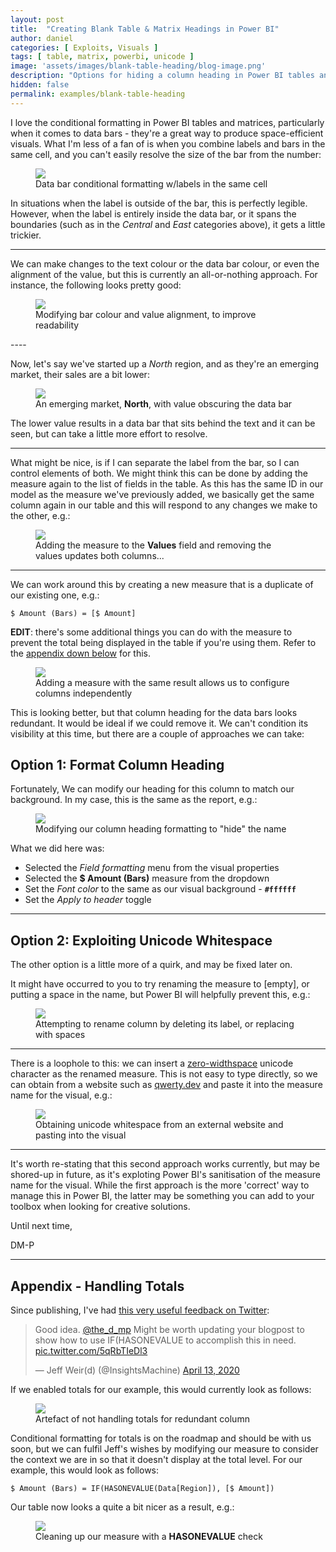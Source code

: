 ```yaml
---
layout: post
title:  "Creating Blank Table & Matrix Headings in Power BI"
author: daniel
categories: [ Exploits, Visuals ]
tags: [ table, matrix, powerbi, unicode ]
image: 'assets/images/blank-table-heading/blog-image.png'
description: "Options for hiding a column heading in Power BI tables and matrices in situations where it might be redundant."
hidden: false
permalink: examples/blank-table-heading
---
```


I love the conditional formatting in Power BI tables and matrices, particularly when it comes to data bars - they're a great way to produce space-efficient visuals. What I'm less of a fan of is when you combine labels and bars in the same cell, and you can't easily resolve the size of the bar from the number:

<div class="text-center">
    <figure class="figure">
        <img src="/assets/images/blank-table-heading/bars-and-label.png" class="figure-img img-fluid rounded">
        <figcaption class="figure-caption">Data bar conditional formatting w/labels in the same cell</figcaption>
    </figure>
</div>

In situations when the label is outside of the bar, this is perfectly legible. However, when the label is entirely inside the data bar, or it spans the boundaries (such as in the *Central* and *East* categories above), it gets a little trickier.

----
We can make changes to the text colour or the data bar colour, or even the alignment of the value, but this is currently an all-or-nothing approach. For instance, the following looks pretty good:

<div class="text-center">
    <figure class="figure">
        <img src="/assets/images/blank-table-heading/bars-with-lighter-shading.png" class="figure-img img-fluid rounded">
        <figcaption class="figure-caption">Modifying bar colour and value alignment, to improve readability</figcaption>
    </figure>
</div>
----

Now, let's say we've started up a *North* region, and as they're an emerging market, their sales are a bit lower:

<div class="text-center">
    <figure class="figure">
        <img src="/assets/images/blank-table-heading/bars-with-lighter-shading-emerging.png" class="figure-img img-fluid rounded">
        <figcaption class="figure-caption">An emerging market, <b>North</b>, with value obscuring the data bar</figcaption>
    </figure>
</div>

The lower value results in a data bar that sits behind the text and it can be seen, but can take a little more effort to resolve.

----
What might be nice, is if I can separate the label from the bar, so I can control elements of both. We might think this can be done by adding the measure again to the list of fields in the table. As this has the same ID in our model as the measure we've previously added, we basically get the same column again in our table and this will respond to any changes we make to the other, e.g.:

<div class="text-center">
    <figure class="figure">
        <img src="/assets/images/blank-table-heading/adding-same-measure-changing-props.png" class="figure-img img-fluid rounded">
        <figcaption class="figure-caption">Adding the measure to the <b>Values</b> field and removing the values updates both columns...</figcaption>
    </figure>
</div>

----
We can work around this by creating a new measure that is a duplicate of our existing one, e.g.:

```
$ Amount (Bars) = [$ Amount]
```

**EDIT**: there's some additional things you can do with the measure to prevent the total being displayed in the table if you're using them. Refer to the [appendix down below](#appendix---handling-totals) for this.

<div class="text-center">
    <figure class="figure">
        <img src="/assets/images/blank-table-heading/adding-independent-measure.png" class="figure-img img-fluid rounded">
        <figcaption class="figure-caption">Adding a measure with the same result allows us to configure columns independently</figcaption>
    </figure>
</div>


This is looking better, but that column heading for the data bars looks redundant. It would be ideal if we could remove it. We can't condition its visibility at this time, but there are a couple of approaches we can take:

## Option 1: Format Column Heading

Fortunately, We can modify our heading for this column to match our background. In my case, this is the same as the report, e.g.:

<div class="text-center">
    <figure class="figure">
        <img src="/assets/images/blank-table-heading/modifying-header-colours.png" class="figure-img img-fluid rounded">
        <figcaption class="figure-caption">Modifying our column heading formatting to "hide" the name</figcaption>
    </figure>
</div>

What we did here was:

* Selected the *Field formatting* menu from the visual properties
* Selected the **$ Amount (Bars)** measure from the dropdown
* Set the *Font color* to the same as our visual background - **`#ffffff`**
* Set the *Apply to header* toggle

----
## Option 2: Exploiting Unicode Whitespace

The other option is a little more of a quirk, and may be fixed later on.

It might have occurred to you to try renaming the measure to [empty], or putting a space in the name, but Power BI will helpfully prevent this, e.g.:

<div class="text-center">
    <figure class="figure">
        <img src="/assets/images/blank-table-heading/renaming-columns-with-whitespace.gif" class="figure-img img-fluid rounded">
        <figcaption class="figure-caption">Attempting to rename column by deleting its label, or replacing with spaces</figcaption>
    </figure>
</div>

----
There is a loophole to this: we can insert a <a href="https://en.wikipedia.org/wiki/Zero-width_space" target="_blank">zero-widthspace</a> unicode character as the renamed measure. This is not easy to type directly, so we can obtain from a website such as <a href="[https://beautifuldingbats.com/whitespace/](https://qwerty.dev/whitespace/)" target="_blank">qwerty.dev</a> and paste it into the measure name for the visual, e.g.:

<div class="text-center">
    <figure class="figure">
        <img src="/assets/images/blank-table-heading/copy-pasting-whitespace-into-measure-name.gif" class="figure-img img-fluid rounded">
        <figcaption class="figure-caption">Obtaining unicode whitespace from an external website and pasting into the visual</figcaption>
    </figure>
</div>

----
It's worth re-stating that this second approach works currently, but may be shored-up in future, as it's exploting Power BI's sanitisation of the measure name for the visual. While the first approach is the more 'correct' way to manage this in Power BI, the latter may be something you can add to your toolbox when looking for creative solutions.

Until next time,

DM-P

----

## Appendix - Handling Totals

Since publishing, I've had <a href = "https://twitter.com/InsightsMachine/status/1249786337911140352" target="_blank">this very useful feedback on Twitter</a>:

<blockquote class="twitter-tweet"><p lang="en" dir="ltr">Good idea. <a href="https://twitter.com/the_d_mp?ref_src=twsrc%5Etfw">@the_d_mp</a> Might be worth updating your blogpost to show how to use IF(HASONEVALUE to accomplish this in need. <a href="https://t.co/5qRbTIeDl3">pic.twitter.com/5qRbTIeDl3</a></p>&mdash; Jeff Weir(d) (@InsightsMachine) <a href="https://twitter.com/InsightsMachine/status/1249786337911140352?ref_src=twsrc%5Etfw">April 13, 2020</a></blockquote> <script async src="https://platform.twitter.com/widgets.js" charset="utf-8"></script>

If we enabled totals for our example, this would currently look as follows:

<div class="text-center">
    <figure class="figure">
        <img src="/assets/images/blank-table-heading/total-showing.png" class="figure-img img-fluid rounded">
        <figcaption class="figure-caption">Artefact of not handling totals for redundant column</figcaption>
    </figure>
</div>

Conditional formatting for totals is on the roadmap and should be with us soon, but we can fulfil Jeff's wishes by modifying our measure to consider the context we are in so that it doesn't display at the total level. For our example, this would look as follows:

```
$ Amount (Bars) = IF(HASONEVALUE(Data[Region]), [$ Amount])
```

Our table now looks a quite a bit nicer as a result, e.g.:

<div class="text-center">
    <figure class="figure">
        <img src="/assets/images/blank-table-heading/total-not-showing.png" class="figure-img img-fluid rounded">
        <figcaption class="figure-caption">Cleaning up our measure with a <b>HASONEVALUE</b> check</figcaption>
    </figure>
</div>
